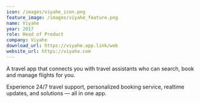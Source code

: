 ```yaml
---
icon: /images/viyahe_icon.png
feature_image: /images/viyahe_feature.png
name: Viyahe
year: 2017
role: Head of Product
company: Viyahe
download_url: https://viyahe.app.link/web
website_url: https://viyahe.com
---
```


A travel app that connects you with travel assistants who can search, book and manage flights for you.

Experience 24/7 travel support, personalized booking service, realtime updates, and solutions &mdash; all in one app.
